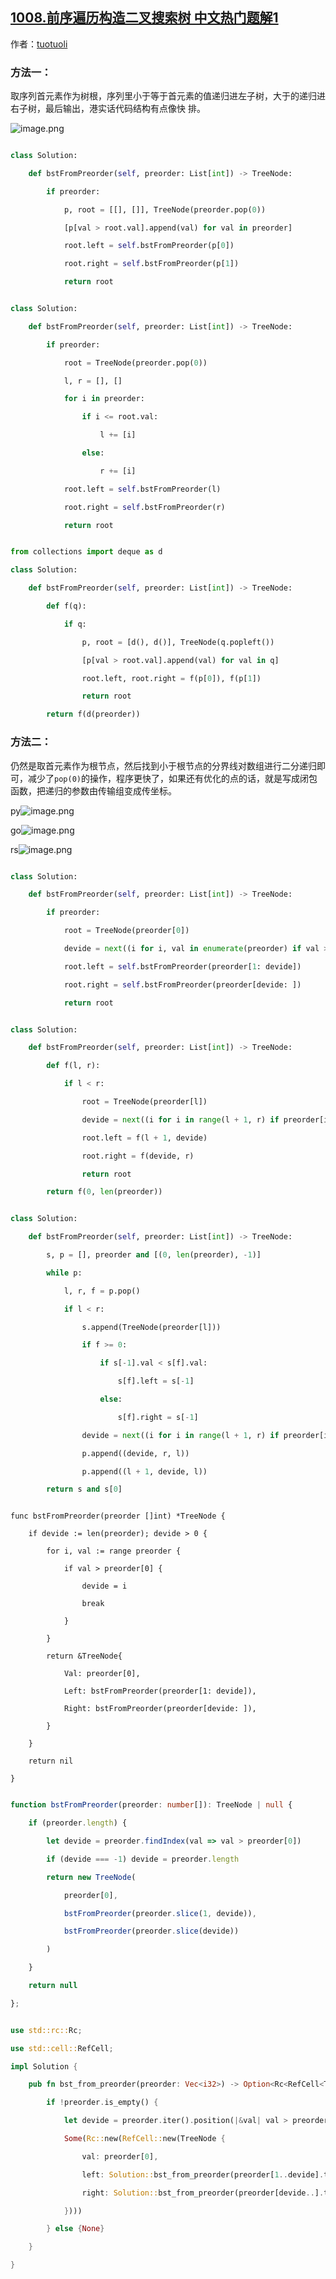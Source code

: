 ## [1008.前序遍历构造二叉搜索树 中文热门题解1](https://leetcode.cn/problems/construct-binary-search-tree-from-preorder-traversal/solutions/100000/yuan-di-di-gui-jian-li-shu-100-by-tuotuoli)

作者：[tuotuoli](https://leetcode.cn/u/tuotuoli)
### 方法一：

取序列首元素作为树根，序列里小于等于首元素的值递归进左子树，大于的递归进右子树，最后输出，港实话代码结构有点像快 排。

![image.png](https://pic.leetcode-cn.com/fef6d6ceb35f53bfa56b991dd60e88dc63d13083a5c5e33730f4311e371db584-image.png)

```python []
class Solution:
    def bstFromPreorder(self, preorder: List[int]) -> TreeNode:
        if preorder:
            p, root = [[], []], TreeNode(preorder.pop(0))
            [p[val > root.val].append(val) for val in preorder]
            root.left = self.bstFromPreorder(p[0])
            root.right = self.bstFromPreorder(p[1])
            return root
```
```python []
class Solution:
    def bstFromPreorder(self, preorder: List[int]) -> TreeNode:
        if preorder:
            root = TreeNode(preorder.pop(0))
            l, r = [], []
            for i in preorder:
                if i <= root.val:
                    l += [i]
                else:
                    r += [i]
            root.left = self.bstFromPreorder(l)
            root.right = self.bstFromPreorder(r)
            return root
```
```python []
from collections import deque as d
class Solution:
    def bstFromPreorder(self, preorder: List[int]) -> TreeNode:
        def f(q):
            if q:
                p, root = [d(), d()], TreeNode(q.popleft())
                [p[val > root.val].append(val) for val in q]
                root.left, root.right = f(p[0]), f(p[1])
                return root
        return f(d(preorder))
```

### 方法二：

仍然是取首元素作为根节点，然后找到小于根节点的分界线对数组进行二分递归即可，减少了`pop(0)`的操作，程序更快了，如果还有优化的点的话，就是写成闭包函数，把递归的参数由传输组变成传坐标。

py![image.png](https://pic.leetcode-cn.com/e121a5eb88a017b83fc83a91897e8fd55f4e1d64e5132ae873d0208ef1b5edba-image.png)
go![image.png](https://pic.leetcode-cn.com/23377d0e5628089e4884e40ecf41ae3b5319eaa61f99aa454b048518b50dac72-image.png)
rs![image.png](https://pic.leetcode-cn.com/c4446962e52cbe280ccc521b2e27a1831b820732854bdb459e5a66cb567c3b6d-image.png)

```python []
class Solution:
    def bstFromPreorder(self, preorder: List[int]) -> TreeNode:
        if preorder:
            root = TreeNode(preorder[0])
            devide = next((i for i, val in enumerate(preorder) if val > root.val), len(preorder))
            root.left = self.bstFromPreorder(preorder[1: devide])
            root.right = self.bstFromPreorder(preorder[devide: ])
            return root
```
```python []
class Solution:
    def bstFromPreorder(self, preorder: List[int]) -> TreeNode:
        def f(l, r):
            if l < r:
                root = TreeNode(preorder[l])
                devide = next((i for i in range(l + 1, r) if preorder[i] > root.val), r)
                root.left = f(l + 1, devide)
                root.right = f(devide, r)
                return root
        return f(0, len(preorder))
```
```python []
class Solution:
    def bstFromPreorder(self, preorder: List[int]) -> TreeNode:
        s, p = [], preorder and [(0, len(preorder), -1)]
        while p:
            l, r, f = p.pop()
            if l < r:
                s.append(TreeNode(preorder[l]))
                if f >= 0:
                    if s[-1].val < s[f].val:
                        s[f].left = s[-1]
                    else:
                        s[f].right = s[-1]
                devide = next((i for i in range(l + 1, r) if preorder[i] > s[-1].val), r)
                p.append((devide, r, l))
                p.append((l + 1, devide, l))
        return s and s[0]
```
```golang []
func bstFromPreorder(preorder []int) *TreeNode {
    if devide := len(preorder); devide > 0 {
        for i, val := range preorder {
            if val > preorder[0] {
                devide = i
                break
            }
        }
        return &TreeNode{
            Val: preorder[0],
            Left: bstFromPreorder(preorder[1: devide]),
            Right: bstFromPreorder(preorder[devide: ]),
        }
    }
    return nil
}
```
```typescript []
function bstFromPreorder(preorder: number[]): TreeNode | null {
    if (preorder.length) {
        let devide = preorder.findIndex(val => val > preorder[0])
        if (devide === -1) devide = preorder.length
        return new TreeNode(
            preorder[0],
            bstFromPreorder(preorder.slice(1, devide)),
            bstFromPreorder(preorder.slice(devide))
        )
    }
    return null
};
```
```rust []
use std::rc::Rc;
use std::cell::RefCell;
impl Solution {
    pub fn bst_from_preorder(preorder: Vec<i32>) -> Option<Rc<RefCell<TreeNode>>> {
        if !preorder.is_empty() {
            let devide = preorder.iter().position(|&val| val > preorder[0]).unwrap_or(preorder.len());
            Some(Rc::new(RefCell::new(TreeNode {
                val: preorder[0],
                left: Solution::bst_from_preorder(preorder[1..devide].to_vec()),
                right: Solution::bst_from_preorder(preorder[devide..].to_vec()),
            })))
        } else {None}
    }
}
```
